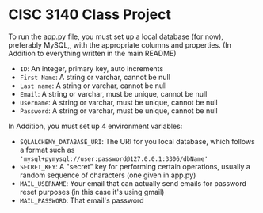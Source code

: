 # CISC 3140 Class Project

To run the app.py file, you must set up a local database (for now), preferably MySQL,, with the appropriate columns and properties. 
(In Addition to everything written in the main README)
- `ID`: An integer, primary key, auto increments 
- `First Name`: A string or varchar, cannot be null
- `Last name`: A string or varchar, cannot be null
- `Email`: A string or varchar, must be unique, cannot be null
- `Username`: A string or varchar, must be unique, cannot be null 
- `Password`: A string or varchar, must be unique, cannot be null 

In Addition, you must set up 4 environment variables:
- `SQLALCHEMY_DATABASE_URI`: The URI for you local database, which follows a format such as `'mysql+pymysql://user:password@127.0.0.1:3306/dbName'`
- `SECRET_KEY`: A "secret" key for performing certain operations, usually a random sequence of characters (one given in app.py)
- `MAIL_USERNAME`: Your email that can actually send emails for password reset purposes (in this case it's using gmail)
- `MAIL_PASSWORD`: That email's password